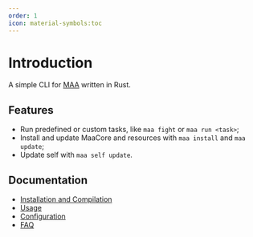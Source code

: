 ```yaml
---
order: 1
icon: material-symbols:toc
---
```


# Introduction

A simple CLI for [MAA][maa-home] written in Rust.

## Features

- Run predefined or custom tasks, like `maa fight` or `maa run <task>`;
- Install and update MaaCore and resources with `maa install` and `maa update`;
- Update self with `maa self update`.

## Documentation

- [Installation and Compilation](./install.md)
- [Usage](./usage.md)
- [Configuration](./config.md)
- [FAQ](./faq.md)

[maa-home]: https://github.com/MaaAssistantArknights/MaaAssistantArknights
